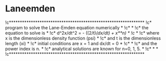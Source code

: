 # Laneemden

!c**************************************************************
!c* program to solve the Lane-Emden equation numerically       *
!c*                                                            *
!c* the equation to solve is                                   *
!c* d^2x/dt^2 = - ((2/t)*(dx/dt) + x**n)                       *
!c*                                                            *
!c* where x is the dimensionless density function (psi)        *
!c* and t is the dimensionless length (xi)                     *
!c* initial conditions are      x = 1 and dx/dt = 0            *
!c*                                                            *
!c* and the power index is n.                                  *
!c* analytical solutions are known for n=0, 1, 5.              *
!c*                                                            *                                             *
!c**************************************************************
